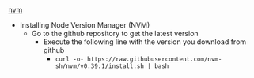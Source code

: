 [nvm](https://github.com/nvm-sh/nvm)<br />

* Installing Node Version Manager (NVM)
  * Go to the github repository to get the latest version
    * Execute the following line with the version you download from github
      * `curl -o- https://raw.githubusercontent.com/nvm-sh/nvm/v0.39.1/install.sh | bash`
